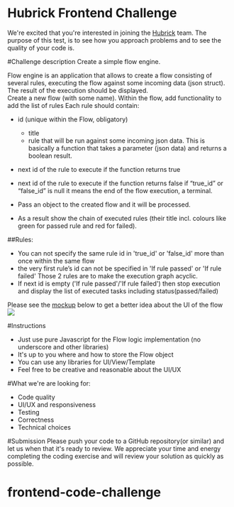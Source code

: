 Hubrick Frontend Challenge
========================

We're excited that you're interested in joining the [Hubrick](https://hubrick.com/) team. 
The purpose of this test, is to see how you approach problems and to see the quality of your code is.

#Challenge description
Create a simple flow engine.

Flow engine is an application that allows to create a flow consisting of several rules, executing the flow against some incoming data (json struct). The result of the execution should be displayed.  
Create a new flow (with some name). 
Within the flow, add functionality to add the list of rules
	Each rule should contain:
- id (unique within the Flow, obligatory)
	- title
	- rule that will be run against some incoming json data. This is basically a function that takes a parameter (json data) and returns a boolean result.
- next id of the rule to execute if the function returns true
- next id of the rule to execute if the function returns false
	if “true_id” or “false_id” is null it means the end of the flow execution, a terminal.

- Pass an object to the created flow and it will be processed. 
- As a result show the chain of executed rules (their title incl. colours like green for passed rule and red for failed).

##Rules:
- You can not specify the same rule id in 'true_id' or 'false_id' more than once within the same flow
-  the very first rule’s id can not be specified in 'If rule passed' or 'If rule failed'
Those 2 rules are to make the execution graph acyclic.
- If next id is empty ('If rule passed'/'If rule failed') then stop execution and display the list of executed tasks including status(passed/failed)

Please see the [mockup](https://raw.githubusercontent.com/hubrick/frontend-code-challenge/master/frontend-challenge-flow-mockup.png) below to get a better idea about the UI of the flow
![](https://raw.githubusercontent.com/hubrick/frontend-code-challenge/master/frontend-challenge-flow-mockup.png)

#Instructions
- Just use pure Javascript for the Flow logic implementation (no underscore and other libraries)
- It's up to you where and how to store the Flow object
- You can use any libraries for UI/View/Template
- Feel free to be creative and reasonable about the UI/UX

#What we're are looking for:
- Code quality
- UI/UX and responsiveness
- Testing
- Correctness
- Technical choices

#Submission
Please push your code to a GitHub repository(or similar) and let us when that it's ready to review. We appreciate your time and energy completing the coding exercise and will review your solution as quickly as possible.
# frontend-code-challenge
